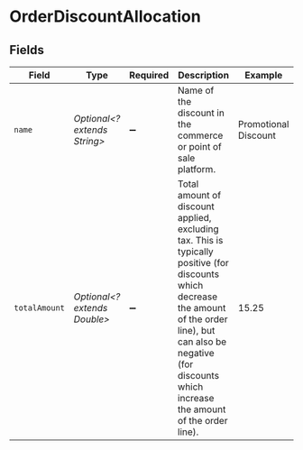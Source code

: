 # OrderDiscountAllocation


## Fields

| Field                                                                                                                                                                                                                          | Type                                                                                                                                                                                                                           | Required                                                                                                                                                                                                                       | Description                                                                                                                                                                                                                    | Example                                                                                                                                                                                                                        |
| ------------------------------------------------------------------------------------------------------------------------------------------------------------------------------------------------------------------------------ | ------------------------------------------------------------------------------------------------------------------------------------------------------------------------------------------------------------------------------ | ------------------------------------------------------------------------------------------------------------------------------------------------------------------------------------------------------------------------------ | ------------------------------------------------------------------------------------------------------------------------------------------------------------------------------------------------------------------------------ | ------------------------------------------------------------------------------------------------------------------------------------------------------------------------------------------------------------------------------ |
| `name`                                                                                                                                                                                                                         | *Optional<? extends String>*                                                                                                                                                                                                   | :heavy_minus_sign:                                                                                                                                                                                                             | Name of the discount in the commerce or point of sale platform.                                                                                                                                                                | Promotional Discount                                                                                                                                                                                                           |
| `totalAmount`                                                                                                                                                                                                                  | *Optional<? extends Double>*                                                                                                                                                                                                   | :heavy_minus_sign:                                                                                                                                                                                                             | Total amount of discount applied, excluding tax. This is typically positive (for discounts which decrease the amount of the order line), but can also be negative (for discounts which increase the amount of the order line). | 15.25                                                                                                                                                                                                                          |